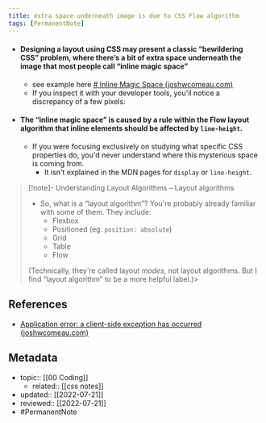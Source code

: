 ```yaml
---
title: extra space underneath image is due to CSS Flow algorithm
tags: [PermanentNote]
---
```


- #### Designing a layout using CSS may present a classic “bewildering CSS” problem, where there’s a bit of extra space underneath the image that most people call “inline magic space”
	- see example here [# Inline Magic Space (joshwcomeau.com)](https://www.joshwcomeau.com/css/understanding-layout-algorithms/#inline-magic-space)
	- If you inspect it with your developer tools, you'll notice a discrepancy of a few pixels:
- #### The “inline magic space” is caused by a rule within the Flow layout algorithm that inline elements should be affected by `line-height`.
	- If you were focusing exclusively on studying what specific CSS properties do, you'd never understand where this mysterious space is coming from.
		- It isn't explained in the MDN pages for `display` or `line-height`.

> [!note]- Understanding Layout Algorithms – Layout algorithms
> - So, what is a “layout algorithm”? You're probably already familiar with some of them. They include:
> 	- Flexbox
> 	- Positioned (eg. `position: absolute`)
> 	- Grid
> 	- Table
> 	- Flow
> 
> (Technically, they're called layout _modes_, not layout algorithms. But I find “layout algorithm” to be a more helpful label.)> 

## References
- [Application error: a client-side exception has occurred (joshwcomeau.com)](https://www.joshwcomeau.com/css/understanding-layout-algorithms/)

## Metadata
- topic:: [[00 Coding]]
	- related:: [[css notes]]
- updated:: [[2022-07-21]]
- reviewed:: [[2022-07-21]]
- #PermanentNote 
